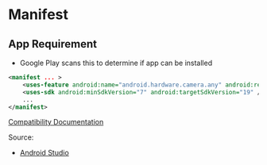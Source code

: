 # Manifest

## App Requirement
* Google Play scans this to determine if app can be installed 
```xml
<manifest ... >
    <uses-feature android:name="android.hardware.camera.any" android:required="true" />
    <uses-sdk android:minSdkVersion="7" android:targetSdkVersion="19" />
    ...
</manifest>
```
[Compatibility Documentation](http://developer.android.com/guide/practices/compatibility.html)

Source:
* [Android Studio](http://developer.android.com/guide/components/fundamentals.html)
